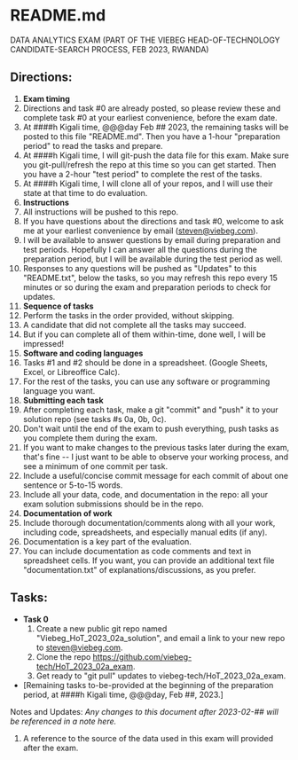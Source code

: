# README.md
DATA ANALYTICS EXAM
(PART OF THE VIEBEG HEAD-OF-TECHNOLOGY CANDIDATE-SEARCH PROCESS, FEB 2023, RWANDA)

## Directions:
1. **Exam timing**
  1. Directions and task #0 are already posted, so please review these and complete task #0 at your earliest convenience, before the exam date. 
  2. At ####h Kigali time, @@@day Feb ## 2023, the remaining tasks will be posted to this file "README.md". Then you have a 1-hour "preparation period" to read the tasks and prepare. 
  1. At ####h Kigali time, I will git-push the data file for this exam. Make sure you git-pull/refresh the repo at this time so you can get started. Then you have a 2-hour "test period" to complete the rest of the tasks.
  2. At ####h Kigali time, I will clone all of your repos, and I will use their state at that time to do evaluation.
2. **Instructions**
  1. All instructions will be pushed to this repo.
  2. If you have questions about the directions and task #0, welcome to ask me at your earliest convenience by email (steven@viebeg.com).
  3. I will be available to answer questions by email during preparation and test periods.  Hopefully I can answer all the questions during the preparation period, but I will be available during the test period as well.
  4. Responses to any questions will be pushed as "Updates" to this "README.txt", below the tasks, so you may refresh this repo every 15 minutes or so during the exam and preparation periods to check for updates.
3. **Sequence of tasks**
  1. Perform the tasks in the order provided, without skipping.
  2. A candidate that did not complete all the tasks may succeed.
  3. But if you can complete all of them within-time, done well, I will be impressed!
4. **Software and coding languages**
  1. Tasks #1 and #2 should be done in a spreadsheet. (Google Sheets, Excel, or Libreoffice Calc). 
  2. For the rest of the tasks, you can use any software or programming language you want.
5. **Submitting each task**
  1. After completing each task, make a git "commit" and "push" it to your solution repo (see tasks #s 0a, 0b, 0c).
  2. Don't wait until the end of the exam to push everything, push tasks as you complete them during the exam.
  3. If you want to make changes to the previous tasks later during the exam, that's fine -- I just want to be able to observe your working process, and see a minimum of one commit per task.  
  4. Include a useful/concise commit message for each commit of about one sentence or 5-to-15 words.
  5. Include all your data, code, and documentation in the repo: all your exam solution submissions should be in the repo.
6. **Documentation of work**
  1. Include thorough documentation/comments along with all your work, including code, spreadsheets, and especially manual edits (if any).  
  2. Documentation is a key part of the evaluation.
  3. You can include documentation as code comments and text in spreadsheet cells. If you want, you can provide an additional text file "documentation.txt" of explanations/discussions, as you prefer.

## Tasks:
- **Task 0**
  1. Create a new public git repo named "Viebeg_HoT_2023_02a_solution", and email a link to your new repo to steven@viebeg.com.
  2. Clone the repo https://github.com/viebeg-tech/HoT_2023_02a_exam.
  3. Get ready to "git pull" updates to viebeg-tech/HoT_2023_02a_exam.
- [Remaining tasks to-be-provided at the beginning of the preparation period, at ####h Kigali time, @@@day, Feb ##, 2023.]

Notes and Updates:
*Any changes to this document after 2023-02-## will be referenced in a note here.*
1. A reference to the source of the data used in this exam will provided after the exam.
